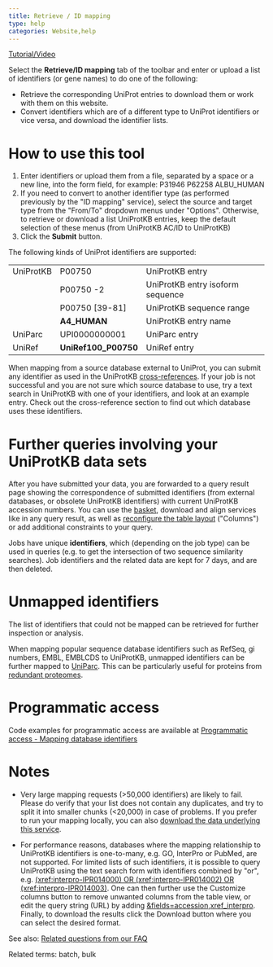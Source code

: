 ```yaml
---
title: Retrieve / ID mapping
type: help
categories: Website,help
---
```


[Tutorial/Video](https://www.youtube.com/watch?v=kLdgjqWoMZc)

Select the **Retrieve/ID mapping** tab of the toolbar and enter or upload a list of identifiers (or gene names) to do one of the following:

- Retrieve the corresponding UniProt entries to download them or work with them on this website.
- Convert identifiers which are of a different type to UniProt identifiers or vice versa, and download the identifier lists.

# How to use this tool

1.  Enter identifiers or upload them from a file, separated by a space or a new line, into the form field, for example: P31946 P62258 ALBU_HUMAN
2.  If you need to convert to another identifier type (as performed previously by the "ID mapping" service), select the source and target type from the "From/To" dropdown menus under "Options". Otherwise, to retrieve or download a list UniProtKB entries, keep the default selection of these menus (from UniProtKB AC/ID to UniProtKB)
3.  Click the **Submit** button.

The following kinds of UniProt identifiers are supported:

|           |                      |                                  |
| :-------- | :------------------- | :------------------------------- |
| UniProtKB | P00750               | UniProtKB entry                  |
|           | P00750 -2            | UniProtKB entry isoform sequence |
|           | P00750 \[39-81\]     | UniProtKB sequence range         |
|           | **A4_HUMAN**         | UniProtKB entry name             |
| UniParc   | UPI0000000001        | UniParc entry                    |
| UniRef    | **UniRef100_P00750** | UniRef entry                     |

When mapping from a source database external to UniProt, you can submit any identifier as used in the UniProtKB [cross-references](https://www.uniprot.org/help/cross_references_section). If your job is not successful and you are not sure which source database to use, try a text search in UniProtKB with one of your identifiers, and look at an example entry. Check out the cross-reference section to find out which database uses these identifiers.

# Further queries involving your UniProtKB data sets

After you have submitted your data, you are forwarded to a query result page showing the correspondence of submitted identifiers (from external databases, or obsolete UniProtKB identifiers) with current UniProtKB accession numbers. You can use the [basket](https://www.uniprot.org/help/basket), download and align services like in any query result, as well as [reconfigure the table layout](https://www.uniprot.org/help/customize) ("Columns") or add additional constraints to your query.

Jobs have unique **identifiers**, which (depending on the job type) can be used in queries (e.g. to get the intersection of two sequence similarity searches). Job identifiers and the related data are kept for 7 days, and are then deleted.

# Unmapped identifiers

The list of identifiers that could not be mapped can be retrieved for further inspection or analysis.

When mapping popular sequence database identifiers such as RefSeq, gi numbers, EMBL, EMBLCDS to UniProtKB, unmapped identifiers can be further mapped to [UniParc](https://www.uniprot.org/help/uniparc). This can be particularly useful for proteins from [redundant proteomes](https://www.uniprot.org/help/proteome_redundancy).

# Programmatic access

Code examples for programmatic access are available at [Programmatic access - Mapping database identifiers](https://www.uniprot.org/help/api_idmapping)

# Notes

- Very large mapping requests (&gt;50,000 identifiers) are likely to fail. Please do verify that your list does not contain any duplicates, and try to split it into smaller chunks (&lt;20,000) in case of problems. If you prefer to run your mapping locally, you can also [download the data underlying this service](https://ftp.uniprot.org/pub/databases/uniprot/current_release/knowledgebase/idmapping/).

- For performance reasons, databases where the mapping relationship to UniProtKB identifiers is one-to-many, e.g. GO, InterPro or PubMed, are not supported. For limited lists of such identifiers, it is possible to query UniProtKB using the text search form with identifiers combined by "or", e.g. [(xref:interpro-IPR014000) OR (xref:interpro-IPR014002) OR (xref:interpro-IPR014003)](https://www.uniprot.org/uniprotkb?query=%28xref%3Ainterpro-IPR014000%29+OR+%28xref%3Ainterpro-IPR014002%29+OR+%28xref%3Ainterpro-IPR014003%29&fields=accession%2Cxref_interpro&view=table). One can then further use the Customize columns button to remove unwanted columns from the table view, or edit the query string (URL) by adding [&fields=accession,xref_interpro](https://www.uniprot.org/uniprotkb?query=%28xref%3Ainterpro-IPR014000%29+OR+%28xref%3Ainterpro-IPR014002%29+OR+%28xref%3Ainterpro-IPR014003%29&fields=accession%2Cxref_interpro&view=table). Finally, to download the results click the Download button where you can select the desired format.

See also: [Related questions from our FAQ](https://www.uniprot.org/help?query=%28batch%20OR%20%22id%20mapping%22%20OR%20%22upload%20lists%22%29)

Related terms: batch, bulk
